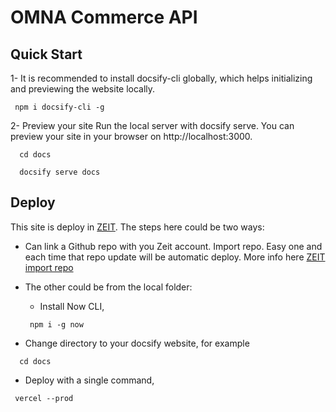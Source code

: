 # OMNA Commerce API

## Quick Start

1- It is recommended to install docsify-cli globally, which helps initializing and previewing the website locally.

```
 npm i docsify-cli -g
```

2- Preview your site
Run the local server with docsify serve. You can preview your site in your browser on http://localhost:3000.

```
  cd docs

  docsify serve docs
```

## Deploy

This site is deploy in [ZEIT](https://vercel.com). The steps here could be two ways:

- Can link a Github repo with you Zeit account. Import repo. Easy one and each time that repo update will be automatic deploy. More info here [ZEIT import repo](https://vercel.com/import)

- The other could be from the local folder:
  - Install Now CLI, 
  ```
   npm i -g now
  ```
 - Change directory to your docsify website, for example 
  ```
    cd docs
  ```
 - Deploy with a single command, 
 
 ```
  vercel --prod
 ```
